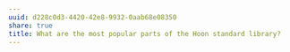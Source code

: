 ```yaml
---
uuid: d228c0d3-4420-42e8-9932-0aab68e08350
share: true
title: What are the most popular parts of the Hoon standard library?
---
```

